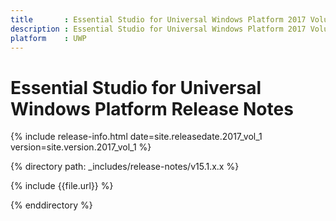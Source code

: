 ```yaml
---
title       : Essential Studio for Universal Windows Platform 2017 Volume 1 Release Notes
description : Essential Studio for Universal Windows Platform 2017 Volume 1 Release Notes
platform    : UWP
---
```


# Essential Studio for Universal Windows Platform Release Notes

{% include release-info.html date=site.releasedate.2017_vol_1 version=site.version.2017_vol_1 %} 

{% directory path: _includes/release-notes/v15.1.x.x %}

{% include {{file.url}} %}

{% enddirectory %}
